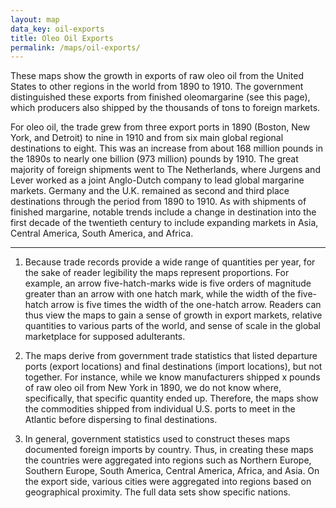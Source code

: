 ```yaml
---
layout: map
data_key: oil-exports
title: Oleo Oil Exports
permalink: /maps/oil-exports/
---
```


These maps show the growth in exports of raw oleo oil from the
United States to other regions in the world from 1890 to 1910. The
government distinguished these exports from finished oleomargarine
(see this page), which producers also shipped by the thousands of
tons to foreign markets.

For oleo oil, the trade grew from three export ports in 1890 (Boston,
New York, and Detroit) to nine in 1910 and from six main global
regional destinations to eight. This was an increase from about 168
million pounds in the 1890s to nearly one billion (973 million) pounds
by 1910. The great majority of foreign shipments went to The
Netherlands, where Jurgens and Lever worked as a joint Anglo-Dutch
company to lead global margarine markets. Germany and the U.K.
remained as second and third place destinations through the period
from 1890 to 1910. As with shipments of finished margarine, notable
trends include a change in destination into the first decade of the
twentieth century to include expanding markets in Asia, Central
America, South America, and Africa.

---

1. Because trade records provide a wide range of quantities per year,
   for the sake of reader legibility the maps represent proportions.
   For example, an arrow five-hatch-marks wide is five orders of
   magnitude greater than an arrow with one hatch mark, while the
   width of the five-hatch arrow is five times the width of the
   one-hatch arrow. Readers can thus view the maps to gain a sense
   of growth in export markets, relative quantities to various
   parts of the world, and sense of scale in the global
   marketplace for supposed adulterants.

2. The maps derive from government trade statistics that listed departure
   ports (export locations) and final destinations (import
   locations), but not together. For instance, while we know
   manufacturers shipped x pounds of raw oleo oil from New York in 1890,
   we do not know where, specifically, that specific quantity ended
   up. Therefore, the maps show the commodities shipped from
   individual U.S. ports to meet in the Atlantic before dispersing
   to final destinations.

3. In general, government statistics used to construct theses maps
   documented foreign imports by country. Thus, in creating these
   maps the countries were aggregated into regions such as Northern
   Europe, Southern Europe, South America, Central America, Africa,
   and Asia. On the export side, various cities were aggregated
   into regions based on geographical proximity. The full data sets
   show specific nations.
